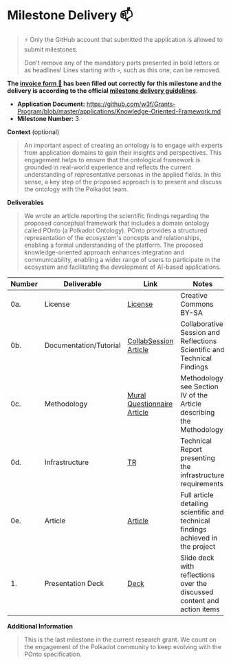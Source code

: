 # Milestone Delivery :mailbox:

> ⚡ Only the GitHub account that submitted the application is allowed to submit milestones. 
> 
> Don't remove any of the mandatory parts presented in bold letters or as headlines! Lines starting with `>`, such as this one, can be removed.

**The [invoice form :pencil:](https://docs.google.com/forms/d/e/1FAIpQLSfmNYaoCgrxyhzgoKQ0ynQvnNRoTmgApz9NrMp-hd8mhIiO0A/viewform) has been filled out correctly for this milestone and the delivery is according to the official [milestone delivery guidelines](https://github.com/w3f/Grants-Program/blob/master/docs/Support%20Docs/milestone-deliverables-guidelines.md).**  

* **Application Document:** https://github.com/w3f/Grants-Program/blob/master/applications/Knowledge-Oriented-Framework.md
* **Milestone Number:** 3

**Context** (optional)
> An important aspect of creating an ontology is to engage with experts from application domains to gain their insights and perspectives. This engagement helps to ensure that the ontological framework is grounded in real-world experience and reflects the current understanding of representative personas in the applied fields. In this sense, a key step of the proposed approach is to present and discuss the ontology with the Polkadot team.

**Deliverables**
> We wrote an article reporting the scientific findings regarding the proposed conceptual framework that includes a domain ontology called POnto (a Polkadot Ontology). POnto provides a structured representation of the ecosystem's concepts and relationships, enabling a formal understanding of the platform. The proposed knowledge-oriented approach enhances integration and communicability, enabling a wider range of users to participate in the ecosystem and facilitating the development of AI-based applications.



| Number | Deliverable | Link | Notes |
| ------------- | ------------- | ------------- |------------- |
| 0a. | License |[License](https://creativecommons.org/licenses/by-sa/4.0/)|Creative Commons BY-SA| 
| 0b. | Documentation/Tutorial |[CollabSession](https://github.com/mobr-ai/POnto/raw/main/deliverables/milestone3/collabsession_reflections.pdf) [Article](https://github.com/mobr-ai/POnto/raw/main/deliverables/milestone3/article.pdf)| Collaborative Session and Reflections Scientific and Technical Findings | 
| 0c. | Methodology |[Mural](https://app.mural.co/t/mobrsys8246/m/mobrsys8246/1687177222066/0657ff82c759a1e630298bfe0bef6f839249ced7?sender=uaffae0538327c8810b801518) [Questionnaire](https://docs.google.com/forms/d/e/1FAIpQLSdc6twdciTH9hF-dKiNsv5oCWoIZwbyqwuFqKNB5sPq_AA6ww/viewform?usp=pp_url) [Article](https://github.com/mobr-ai/POnto/raw/main/deliverables/milestone3/article.pdf)| Methodology: see Section IV of the Article describing the Methodology |
| 0d. | Infrastructure |[TR](https://github.com/mobr-ai/POnto/raw/main/deliverables/milestone3/infrastructure.pdf)|Technical Report presenting the infrastructure requirements|
| 0e. | Article |[Article](https://github.com/mobr-ai/POnto/raw/main/deliverables/milestone3/article.pdf)|Full article detailing scientific and technical findings achieved in the project| 
| 1. | Presentation Deck |[Deck](https://github.com/mobr-ai/POnto/raw/main/deliverables/milestone3/collabsession_reflections.pdf)|Slide deck with reflections over the discussed content and action items|

**Additional Information**
> This is the last milestone in the current research grant. We count on the engagement of the Polkadot community to keep evolving with the POnto specification.
